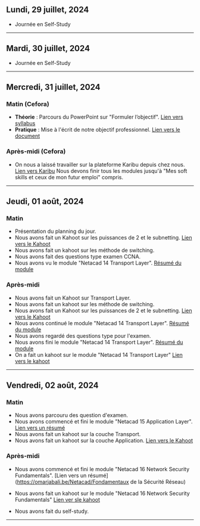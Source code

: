 ## Lundi, 29 juillet, 2024

- Journée en Self-Study

---
## Mardi, 30 juillet, 2024

- Journée en Self-Study

---
## Mercredi, 31 juillet, 2024
### Matin (Cefora)
- **Théorie** : Parcours du PowerPoint sur "Formuler l’objectif". [Lien vers syllabus](https://docs.google.com/document/d/1o2h9-3fbMQEz5tipkINW1RnbmzBrcp8H/edit?usp=sharing&ouid=107882186599568955026&rtpof=true&sd=true)
- **Pratique** : Mise à l'écrit de notre objectif professionnel. [Lien vers le document](https://docs.google.com/document/d/1zARy9plfijtkeECRIrbvDCzxTQjowOWv/edit?usp=sharing&ouid=107882186599568955026&rtpof=true&sd=true)
### Après-midi (Cefora)
- On nous a laissé travailler sur la plateforme Karibu depuis chez nous. [Lien vers Karibu](https://www.cevora.be/fr/faq/karibu) Nous devons finir tous les modules jusqu'à "Mes soft skills et ceux de mon futur emploi" compris.

---
## Jeudi, 01 août, 2024 

### Matin
- Présentation du planning du jour. 
- Nous avons fait un Kahoot sur les puissances de 2 et le subnetting. [Lien vers le Kahoot](https://create.kahoot.it/details/c85deeee-4ff6-4629-9702-f2a33f9835dc)
- Nous avons fait un kahoot sur les méthode de switching. 
- Nous avons fait des questions type examen CCNA.
- Nous avons vu le module "Netacad 14 Transport Layer".  [Résumé du module](https://omarjabali.be/Netacad/Couche-de-Transport)

### Après-midi

- Nous avons fait un Kahoot sur Transport Layer.  
- Nous avons fait un kahoot sur  les méthode de switching.
- Nous avons fait un Kahoot sur les puissances de 2 et le subnetting. [Lien vers le Kahoot](https://create.kahoot.it/details/c85deeee-4ff6-4629-9702-f2a33f9835dc)
- Nous avons continué le module "Netacad 14 Transport Layer".  [Résumé du module](https://omarjabali.be/Netacad/Couche-de-Transport)
- Nous avons regardé des questions type pour l'examen.
- Nous avons fini le module "Netacad 14 Transport Layer".  [Résumé du module](https://omarjabali.be/Netacad/Couche-de-Transport)
- On a fait un kahoot sur le module "Netacad 14 Transport Layer" [Lien vers le kahoot](https://create.kahoot.it/share/module-14-transport-layer/9ed04bf6-8eab-433b-9199-720ab35543cc)

---


## Vendredi, 02 août, 2024 
### Matin
- Nous avons parcouru des question d'examen. 
- Nous avons commencé et fini le module "Netacad 15 Application Layer". [Lien vers un résumé](https://omarjabali.be/Netacad/Couche-Application)
- Nous avons fait un kahoot sur la couche Transport.
- Nous avons fait un kahoot sur la couche Application.  [Lien vers le Kahoot](https://create.kahoot.it/share/module-15-application-layer/97a6fcf8-81a0-4271-9e87-bba8c2caf75b)

###  Après-midi
- Nous avons commencé et fini le module "Netacad 16 Network Security Fundamentals". [Lien vers un résumé](https://omarjabali.be/Netacad/Fondamentaux de la Sécurité Réseau)
- Nous avons fait un kahoot sur le module  "Netacad 16 Network Security Fundamentals" [Lien ver sle kahoot](https://create.kahoot.it/share/module-16/036c5c31-cb52-438b-8c17-d1e9ebef7a52)

- Nous avons fait du self-study.


---
